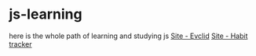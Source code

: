 # js-learning
here is the whole path of learning and studying js
[Site - Evclid](https://immortalle22.github.io/js-learning/html-skilbox/weblayout/13_javascript/)
[Site - Habit tracker](https://immortalle22.github.io/js-learning/html-skilbox/weblayout/13_javascript/])
